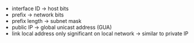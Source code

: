 - interface ID -> host bits
- prefix -> network bits
- prefix length -> subnet mask
- public IP -> global unicast address (GUA)
- link local address only significant on local network -> similar to private IP